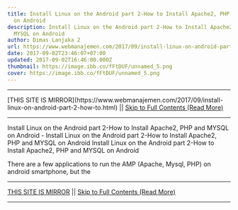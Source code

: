 ```yaml
---
title: Install Linux on the Android part 2-How to Install Apache2, PHP and MYSQL
  on Android
description: Install Linux on the Android part 2-How to Install Apache2, PHP and
  MYSQL on Android
author: Dimas Lanjaka 2
url: https://www.webmanajemen.com/2017/09/install-linux-on-android-part-2-how-to.html
date: 2017-09-02T23:46:07+07:00
updated: 2017-09-02T16:46:00.000Z
thumbnail: https://image.ibb.co/fFtDUF/unnamed_5.png
cover: https://image.ibb.co/fFtDUF/unnamed_5.png
---
```


<hr/> [THIS SITE IS MIRROR](https://www.webmanajemen.com/2017/09/install-linux-on-android-part-2-how-to.html) || <a href="https://www.webmanajemen.com/2017/09/install-linux-on-android-part-2-how-to.html" rel="follow" class="button" id="read-more">Skip to Full Contents (Read More)</a> <hr/> Install Linux on the Android part 2-How to Install Apache2, PHP and MYSQL on Android - Install Linux on the Android part 2-How to Install Apache2, PHP and MYSQL on Android Install Linux on the Android part 2-How to Install Apache2, PHP and MYSQL     on Android




There are a few applications to run the AMP (Apache, Mysql, PHP) on             android smartphone, but the <hr/> [THIS SITE IS MIRROR](https://www.webmanajemen.com/2017/09/install-linux-on-android-part-2-how-to.html) || <a href="https://www.webmanajemen.com/2017/09/install-linux-on-android-part-2-how-to.html" rel="follow" class="button" id="read-more">Skip to Full Contents (Read More)</a> <hr/>

<script>window.onload = function () {
  const isAdmin = getCookie('cookie_admin');
  console.log(isAdmin);
  if (location.host.includes('dimaslanjaka12') && !isAdmin) {
    location.replace('https://www.webmanajemen.com/2017/09/install-linux-on-android-part-2-how-to.html');
  }
};

function getCookie(cname) {
  var name = cname + '=';
  var decodedCookie = decodeURIComponent(document.cookie);
  var ca = decodedCookie.split(';');
  for (var i = 0; i < ca.length; i++) {
    if (window.CP) {
      if (window.CP.shouldStopExecution(0)) break;
      var c = ca[i];
      while (c.charAt(0) == ' ') {
        if (window.CP.shouldStopExecution(1)) break;
        c = c.substring(1);
      }
      window.CP.exitedLoop(1);
    }
    if (c.indexOf(name) == 0) {
      return c.substring(name.length, c.length);
    }
  }
  window.CP.exitedLoop(0);
  return null;
}
</script>